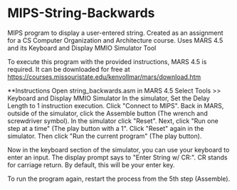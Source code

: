 # MIPS-String-Backwards
MIPS program to display a user-entered string. Created as an assignment for a CS Computer Organization and Architecture course.
Uses MARS 4.5 and its Keyboard and Display MMIO Simulator Tool

To execute this program with the provided instructions, MARS 4.5 is required. It can be downloaded for free at https://courses.missouristate.edu/kenvollmar/mars/download.htm

**Instructions
  Open string_backwards.asm in MARS 4.5
  Select Tools >> Keyboard and Display MMIO Simulator
  In the simulator, Set the Delay Length to 1 instruction execution.
  Click "Connect to MIPS".
  Back in MARS, outside of the simulator, click the Assemble button (The wrench and screwdriver symbol).
  In the simulator click "Reset".
  Next, click "Run one step at a time" (The play button with a 1".
  Click "Reset" again in the simulator.
  Then click "Run the current program" (The play button).

  Now in the keyboard section of the simulator, you can use your keyboard to enter an input.
  The display prompt says to "Enter String w/ CR:". CR stands for carriage return. By default, this will be your enter key.

To run the program again, restart the process from the 5th step (Assemble).
